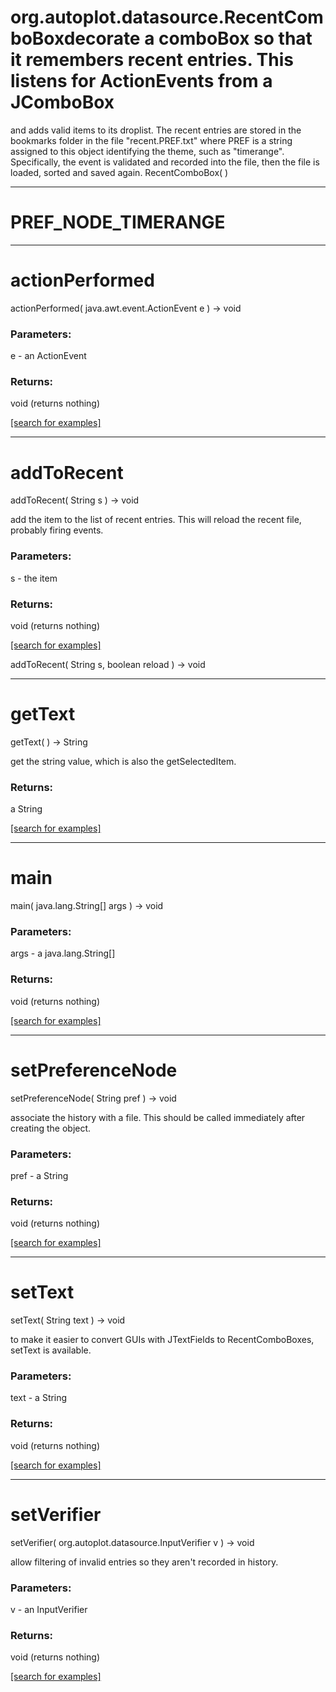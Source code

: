 # org.autoplot.datasource.RecentComboBoxdecorate a comboBox so that it remembers recent entries.  This listens for ActionEvents from a JComboBox
 and adds valid items to its droplist.  The recent entries are stored in the bookmarks folder in the file
 "recent.PREF.txt" where PREF is a string assigned to this object identifying the theme, such as "timerange".
 Specifically, the event is validated and recorded into the file, then the file is loaded, sorted and saved
 again.
RecentComboBox( )


***
<a name="PREF_NODE_TIMERANGE"></a>
# PREF_NODE_TIMERANGE



***
<a name="actionPerformed"></a>
# actionPerformed
actionPerformed( java.awt.event.ActionEvent e ) &rarr; void



### Parameters:
e - an ActionEvent

### Returns:
void (returns nothing)


<a href="https://github.com/autoplot/dev/search?q=actionPerformed&unscoped_q=actionPerformed">[search for examples]</a>

***
<a name="addToRecent"></a>
# addToRecent
addToRecent( String s ) &rarr; void

add the item to the list of recent entries.  This will reload the
 recent file, probably firing events.

### Parameters:
s - the item

### Returns:
void (returns nothing)


<a href="https://github.com/autoplot/dev/search?q=addToRecent&unscoped_q=addToRecent">[search for examples]</a>

addToRecent( String s, boolean reload ) &rarr; void<br>
***
<a name="getText"></a>
# getText
getText(  ) &rarr; String

get the string value, which is also the getSelectedItem.

### Returns:
a String


<a href="https://github.com/autoplot/dev/search?q=getText&unscoped_q=getText">[search for examples]</a>

***
<a name="main"></a>
# main
main( java.lang.String[] args ) &rarr; void



### Parameters:
args - a java.lang.String[]

### Returns:
void (returns nothing)


<a href="https://github.com/autoplot/dev/search?q=main&unscoped_q=main">[search for examples]</a>

***
<a name="setPreferenceNode"></a>
# setPreferenceNode
setPreferenceNode( String pref ) &rarr; void

associate the history with a file.  This should be called immediately after creating the object.

### Parameters:
pref - a String

### Returns:
void (returns nothing)


<a href="https://github.com/autoplot/dev/search?q=setPreferenceNode&unscoped_q=setPreferenceNode">[search for examples]</a>

***
<a name="setText"></a>
# setText
setText( String text ) &rarr; void

to make it easier to convert GUIs with JTextFields to RecentComboBoxes, setText is available.

### Parameters:
text - a String

### Returns:
void (returns nothing)


<a href="https://github.com/autoplot/dev/search?q=setText&unscoped_q=setText">[search for examples]</a>

***
<a name="setVerifier"></a>
# setVerifier
setVerifier( org.autoplot.datasource.InputVerifier v ) &rarr; void

allow filtering of invalid entries so they aren't recorded in history.

### Parameters:
v - an InputVerifier

### Returns:
void (returns nothing)


<a href="https://github.com/autoplot/dev/search?q=setVerifier&unscoped_q=setVerifier">[search for examples]</a>

